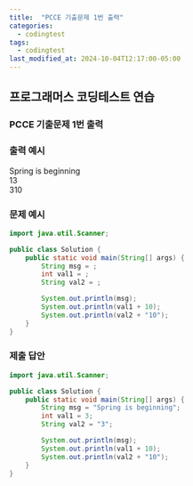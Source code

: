 ```yaml
---
title:  "PCCE 기출문제 1번 출력"
categories:
  - codingtest
tags:
  - codingtest
last_modified_at: 2024-10-04T12:17:00-05:00
---
```


## 프로그래머스 코딩테스트 연습

### PCCE 기출문제 1번 출력

### 출력 예시
Spring is beginning  
13  
310  

### 문제 예시
```java
import java.util.Scanner;

public class Solution {
    public static void main(String[] args) {
        String msg = ;
        int val1 = ;
        String val2 = ;

        System.out.println(msg);
        System.out.println(val1 + 10);
        System.out.println(val2 + "10");
    }
}
```

### 제출 답안
```java
import java.util.Scanner;

public class Solution {
    public static void main(String[] args) {
        String msg = "Spring is beginning";
        int val1 = 3;
        String val2 = "3";

        System.out.println(msg);
        System.out.println(val1 + 10);
        System.out.println(val2 + "10");
    }
}
```